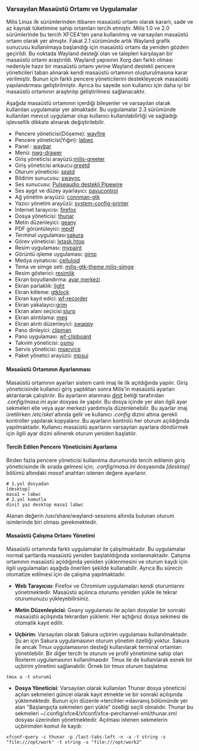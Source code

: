 ### Varsayılan Masaüstü Ortamı ve Uygulamalar

Milis Linux ilk sürümlerinden itibaren masaüstü ortamı olarak kararlı, sade ve az kaynak tüketimine sahip ortamları tercih etmiştir.
Milis 1.0 ve 2.0 sürümlerinde bu tercih XFCE4'ten yana kullanılmış ve varsayılan masaüstü ortamı olarak yer almıştır.
Fakat 2.1 sürümünde artık Wayland grafik sunucusu kullanılmaya başlandığı için masaüstü ortamı da yeniden gözden geçirildi.
Bu noktada Wayland desteği olan ve talepleri karşılayan bir masaüstü ortamı araştırıldı.
Wayland yapısının Xorg dan farklı olması nedeniyle hazır bir masaüstü ortamı yerine Wayland destekli pencere yöneticileri taban alınarak
kendi masaüstü ortamının oluşturulmasına karar verilmiştir. Bunun için farklı pencere yöneticilerini destekleyecek masaüstü yapılandırması geliştirilmiştir. 
Ayrıca bu sayede son kullanıcı için daha iyi bir masaüstü ortamının araştırılıp geliştirilmesi sağlanacaktır. 

Aşağıda masaüstü ortamının içerdiği bileşenler ve varsayılan olarak kullanılan uygulamalar yer almaktadır. 
Bu uygulamalar 2.3 sürümünde kullanılan mevcut uygulamar olup kullanıcı kullanılabilirliği ve sağladığı işlevsellik dikkate alınarak değiştirilebilir.

- Pencere yöneticisi(Döşeme): [wayfire](https://github.com/WayfireWM/wayfire)
- Pencere yöneticisi(Yığın): [labwc](https://github.com/labwc/labwc)
- Panel : [waybar](https://github.com/Alexays/Waybar)
- Menü: [nwg-drawer](https://github.com/nwg-piotr/nwg-drawer)
- Giriş yöneticisi arayüzü:[milis-greeter](https://gitlab.com/milislinux/milis-greeter)
- Giriş yöneticisi arkaucu:[greetd](https://sr.ht/~kennylevinsen/greetd)
- Oturum yöneticisi: [seatd](https://git.sr.ht/~kennylevinsen/seatd)
- Bildirim sunucusu: [swaync](https://github.com/ErikReider/SwayNotificationCenter)
- Ses sunucusu: [Pulseaudio destekli Pipewire](https://pipewire.org)
- Ses aygıt ve düzey ayarlayıcı: [pavucontrol](https://github.com/pulseaudio/pavucontrol)
- Ağ yönetim arayüzü: [connman-gtk](https://github.com/milisarge/connman-gtk)
- Yazıcı yönetim arayüzü: [system-config-printer](https://github.com/OpenPrinting/system-config-printer)
- İnternet tarayıcısı: [firefox](mozilla.org)
- Dosya yöneticisi: [thunar](https://docs.xfce.org/xfce/thunar/start)
- Metin düzenleyici: [geany](https://geany.org)
- PDF görüntüleyici: [mpdf](https://gitlab.com/milislinux/milis23/src/branch/master/bin/mpdf)
- Terminal uygulaması:[sakura](https://github.com/dabisu/sakura)
- Görev yöneticisi: [lxtask](https://wiki.lxde.org/en/LXTask),[htop](https://github.com/htop-dev/htop)
- Resim uygulaması: [mypaint](https://mypaint.app)
- Görüntü işleme uygulaması: [gimp](https://www.gimp.org)
- Medya oynatıcısı: [celluloid](https://celluloid-player.github.io)
- Tema ve simge seti: [milis-gtk-theme](https://github.com/sonakinci41/milis-gtk-theme),[milis-simge](https://github.com/sonakinci41/Milis-Simge)
- Resim gösterici: [resimlik](https://gitlab.com/milislinux/milis23/src/branch/master/bin/resimlik)
- Ekran boyutlandırma: [ayar merkezi](https://gitlab.com/milislinux/ayguci)
- Ekran parlaklık: [light](https://github.com/haikarainen/light)
- Ekran kitleme: [gtklock](https://github.com/jovanlanik/gtklock)
- Ekran kayıt edici: [wf-recorder](https://github.com/ammen99/wf-recorder)
- Ekran yakalayıcı:[grim](https://github.com/emersion/grim)
- Ekran alanı seçicisi:[slurp](https://github.com/emersion/slurp)
- Ekran alıntılama: [meg](https://gitlab.com/milislinux/milis23/src/branch/master/bin/meg)
- Ekran alıntı düzenleyici: [swappy](https://github.com/jtheoof/swappy)
- Pano dinleyici: [clipman](https://github.com/yory8/clipman)
- Pano uygulaması: [wf-clipboard](https://github.com/bugaevc/wl-clipboard)
- Takvim yöneticisi: [osmo](https://osmo-pim.sourceforge.net)
- Servis yöneticisi: [mservice](https://gitlab.com/milislinux/mservice)
- Paket yönetici arayüzü: [mpsui](https://gitlab.com/milislinux/mpsui)

#### Masaüstü Ortamının Ayarlanması

Masaüstü ortamının ayarları sistem canlı imaj ile ilk açıldığında yapılır.
Giriş yöneticisinde kullanıcı giriş yaptıktan sonra Milis'in masaüstü ayarları aktarılarak çalıştırılır.
Bu ayarların atanması [dinit](https://gitlab.com/milislinux/milis23/-/blob/main/bin/dinit) betiği tarafından *.config/masa.ini* ayar dosyası ile yapılır.
Bu dosya içinde yer alan ilgili ayar sekmeleri elle veya ayar merkezi yardımıyla düzenlenebilir.
Bu ayarlar imaj üretilirken */etc/skel* altında gelir ve kullanıcı *.config* dizini altına gerekli kontroller yapılarak kopyalanır.
Bu ayarların kontrolü her oturum açıldığında yapılmaktadır. 
Kullanıcı masaüstü ayarlarını varsayılan ayarlara döndürmek için ilgili ayar dizini silinerek oturum yeniden başlatılır.

#### Tercih Edilen Pencere Yöneticisini Ayarlama

Birden fazla pencere yöneticisi kullanılma durumunda tercih edilenin giriş yöneticisinde ilk sırada gelmesi için;
*.config/masa.ini* dosyasında *[desktop]* bölümü altındaki *masa1* anahtarı istenen değere ayarlanır.
```
# 1.yol dosyadan
[desktop]
masa1 = labwc
# 2.yol komutla
dinit yaz desktop masa1 labwc
``` 
Atanan değerin /usr/share/wayland-sessions altında bulunan oturum isimlerinde biri olması gerekmektedir.

#### Masaüstü Çalışma Ortamı Yönetimi

Masaüstü ortamında farklı uygulamalar ile çalışılmaktadır. 
Bu uygulamalar normal şartlarda masaüstü yeniden başlatıldığında sonlanmaktadır.
Çalışma ortamının masaüstü açıldığında yeniden yüklenmesini ve oturum kaydı için ilgili uygulamaları aşağıda önerilen şekilde kullanabilir.
Ayrıca Bu sürecin otomatize edilmesi için de çalışma yapılmaktadır.

- **Web Tarayıcısı**: 
Firefox ve Chromium uygulamaları kendi oturumlarını yönetmektedir.
Masaüstü açılınca oturumu yeniden yükle ile tekrar oturumunuzu yükleyebilirsiniz.

- **Metin Düzenleyicisi**:
Geany uygulaması ile açılan dosyalar bir sonraki masaüstü açılışında tekrardan yüklenir.
Her açtığınız dosya sekmesi de otomatik kayıt edilir.

- **Uçbirim**:
Varsayılan olarak Sakura uçbirim uygulaması kullanılmaktadır.
Şu an için Sakura uygulamasının oturum yönetim özelliği yoktur.
Sakura ile ancak Tmux uygulamasının desteği kullanılarak terminal ortamları yönetilebilir.
Bir diğer tercih te oturum ve profil yönetimine sahip olan Roxterm uygulamasının kullanılmasıdır.
Tmux ile de kullanılarak esnek bir uçbirim yönetimi sağlanabilir.
Örnek bir tmux oturum başlatma:
```
tmux a -t oturum1
```

- **Dosya Yöneticisi**:
Varsayılan olarak kullanılan Thunar dosya yöneticisi açılan sekmeleri güncel olarak kayıt etmekte ve bir sonraki açılışında yüklemektedir.
Bunun için düzenle->tercihler->davranış bölümünde yer alan "Başlangıçta sekmeleri geri yükle" özelliği seçili olmalıdır.
Thunar bu sekmeleri ~/.config/xfce4/xfconf/xfce-perchannel-xml/thunar.xml dosyası üzerinden yönetmektedir.
Açılması istenen sekmelerin uçbirimden komut ile kaydı:

```
xfconf-query -c thunar -p /last-tabs-left -n -a -t string -s "file:///opt/work" -t string -s "file:///opt/work2"
```
